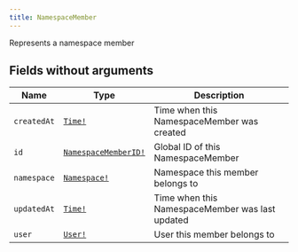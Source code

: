 ```yaml
---
title: NamespaceMember
---
```


Represents a namespace member

## Fields without arguments

| Name | Type | Description |
|------|------|-------------|
| `createdAt` | [`Time!`](../scalar/time.md) | Time when this NamespaceMember was created |
| `id` | [`NamespaceMemberID!`](../scalar/namespacememberid.md) | Global ID of this NamespaceMember |
| `namespace` | [`Namespace!`](../object/namespace.md) | Namespace this member belongs to |
| `updatedAt` | [`Time!`](../scalar/time.md) | Time when this NamespaceMember was last updated |
| `user` | [`User!`](../object/user.md) | User this member belongs to |

